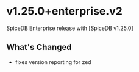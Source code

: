 # v1.25.0+enterprise.v2

SpiceDB Enterprise release with [SpiceDB v1.25.0]

## What's Changed

* fixes version reporting for zed
